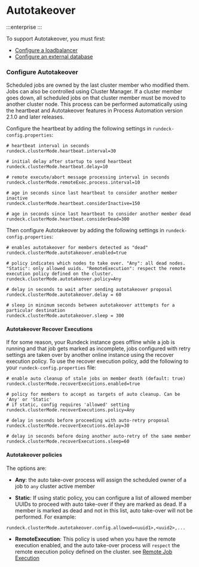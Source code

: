 # Autotakeover

:::enterprise
:::

To support Autotakeover, you must first:

- [Configure a loadbalancer](/administration/cluster/loadbalancer/index.md)
- [Configure an external database](/administration/configuration/database/index.md)

### Configure Autotakeover

Scheduled jobs are owned by the last cluster member who modified them. Jobs can also be controlled using Cluster Manager. If a cluster member goes down, all scheduled jobs on that cluster member must be moved to another cluster node. This process can be performed automatically using the heartbeat and Autotakeover features in Process Automation version 2.1.0 and later releases.

Configure the heartbeat by adding the following settings in `rundeck-config.properties`:

```properties
# heartbeat interval in seconds
rundeck.clusterMode.heartbeat.interval=30

# initial delay after startup to send heartbeat
rundeck.clusterMode.heartbeat.delay=10

# remote execute/abort message processing interval in seconds
rundeck.clusterMode.remoteExec.process.interval=10

# age in seconds since last heartbeat to consider another member inactive
rundeck.clusterMode.heartbeat.considerInactive=150

# age in seconds since last heartbeat to consider another member dead
rundeck.clusterMode.heartbeat.considerDead=300
```

Then configure Autotakeover by adding the following settings in `rundeck-config.properties`:

```properties
# enables autotakeover for members detected as "dead"
rundeck.clusterMode.autotakeover.enabled=true

# policy indicates which nodes to take over. "Any": all dead nodes. "Static": only allowed uuids. "RemoteExecution": respect the remote execution policy defined on the cluster.
rundeck.clusterMode.autotakeover.policy=Any

# delay in seconds to wait after sending autotakeover proposal
rundeck.clusterMode.autotakeover.delay = 60

# sleep in minimum seconds between autotakeover atttempts for a particular destination
rundeck.clusterMode.autotakeover.sleep = 300
```
#### Autotakeover Recover Executions

If for some reason, your Rundeck instance goes offline while a job is running and that job gets marked as incomplete, jobs configured with retry settings are taken over by another online instance using the recover execution policy. To use the recover execution policy, add the following to your `rundeck-config.properties` file:

```properties
# enable auto cleanup of stale jobs on member death (default: true)
rundeck.clusterMode.recoverExecutions.enabled=true

# policy for members to accept as targets of auto cleanup. Can be 'Any' or 'Static'
# if static, config requires 'allowed' setting
rundeck.clusterMode.recoverExecutions.policy=Any

# delay in seconds before proceeding with auto-retry proposal
rundeck.clusterMode.recoverExecutions.delay=30

# delay in seconds before doing another auto-retry of the same member
rundeck.clusterMode.recoverExecutions.sleep=60
```

#### Autotakeover policies

The options are:

* **Any**: the auto take-over process will assign the scheduled owner of a job to `any` cluster active member

* **Static**: If using static policy, you can configure a list of allowed member UUIDs to proceed with auto take-over if they are marked as dead. If a member is marked as dead and not in this list, auto take-over will not be performed. For example:

```
rundeck.clusterMode.autotakeover.config.allowed=<uuid1>,<uuid2>,...
```

* **RemoteExecution**: This policy is used when you have the remote execution enabled, and the auto take-over process will `respect` the remote execution policy defined on the cluster.
see [Remote Job Execution](/administration/configuration/remote-job-execution.md)
